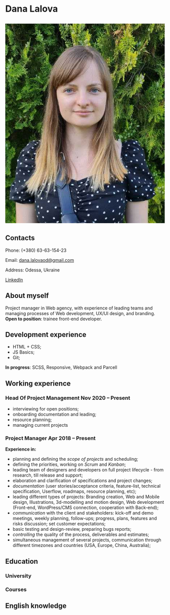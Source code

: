 # Dana Lalova

## ![Dana'sphoto](/myphoto.jpg)

## Contacts

Phone: (+380) 63-63-154-23

Email: dana.lalovaod@gmail.com

Address: Odessa, Ukraine

[LinkedIn](https://www.linkedin.com/in/dana-lalova-76846083/)

## About myself

Project manager in Web agency, with experience of leading teams and managing processes of Web development, UX/UI design, and branding.
**Open to position**: trainee front-end developer.

## Development experience

- HTML + CSS;
- JS Basics;
- Git;

**In progress**: SCSS, Responsive, Webpack and Parcell

## Working experience

### Head Of Project Management Nov 2020 – Present

- interviewing for open positions;
- onboarding documentation and leading;
- resource planning;
- managing current projects

### Project Manager Apr 2018 – Present

**Experience in:**

- planning and defining the _scope of projects_ and scheduling;
- defining the priorities, working on _Scrum_ and _Kanban_;
- leading team of designers and developers on full project lifecycle - from research, till release and support;
- elaboration and clarification of specifications and project changes;
- _documentation_ (user stories/acceptance criteria, feature-list, technical specification, Userflow, roadmaps, resource planning, etc);
- leading different types of projects: Branding creation, Web and Mobile design, Illustrations, 3d-modelling and motion design, Web development (Front-end, WordPress/CMS connection, cooperation with Back-end);
- _communication_ with the client and stakeholders: kick-off and demo meetings, weekly planning, follow-ups; progress, plans, features and risks discussion; set customer expectations;
- basic testing and design-review, preparing bugs reports;
- _controlling_ the quality of the process, deliverables and estimates;
- simultaneous management of several projects, communication through different timezones and countries (USA, Europe, China, Australia);

## Education

### University

### Courses

## English knowledge
